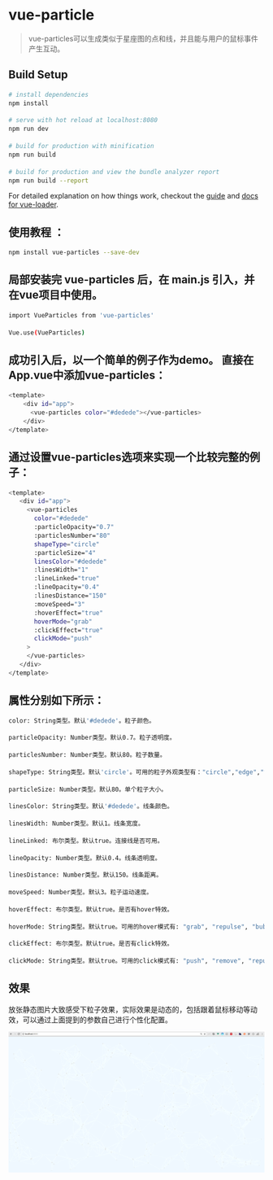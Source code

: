 # vue-particle

> vue-particles可以生成类似于星座图的点和线，并且能与用户的鼠标事件产生互动。

## Build Setup

``` bash
# install dependencies
npm install

# serve with hot reload at localhost:8080
npm run dev

# build for production with minification
npm run build

# build for production and view the bundle analyzer report
npm run build --report
```

For detailed explanation on how things work, checkout the [guide](http://vuejs-templates.github.io/webpack/) and [docs for vue-loader](http://vuejs.github.io/vue-loader).


## 使用教程 ：

``` bash
npm install vue-particles --save-dev  
```

## 局部安装完 vue-particles 后，在 main.js 引入，并在vue项目中使用。

``` bash
import VueParticles from 'vue-particles'

Vue.use(VueParticles)  
```

## 成功引入后，以一个简单的例子作为demo。 直接在App.vue中添加vue-particles：

``` bash
<template>  
    <div id="app">
      <vue-particles color="#dedede"></vue-particles>
    </div>
</template>
 ```
 
 ## 通过设置vue-particles选项来实现一个比较完整的例子：
 
 ``` bash
<template>  
    <div id="app">
      <vue-particles
        color="#dedede"
        :particleOpacity="0.7"
        :particlesNumber="80"
        shapeType="circle"
        :particleSize="4"
        linesColor="#dedede"
        :linesWidth="1"
        :lineLinked="true"
        :lineOpacity="0.4"
        :linesDistance="150"
        :moveSpeed="3"
        :hoverEffect="true"
        hoverMode="grab"
        :clickEffect="true"
        clickMode="push"
      >
      </vue-particles>
    </div>
 </template>
```

## 属性分别如下所示：

``` bash
color: String类型。默认'#dedede'。粒子颜色。

particleOpacity: Number类型。默认0.7。粒子透明度。

particlesNumber: Number类型。默认80。粒子数量。

shapeType: String类型。默认'circle'。可用的粒子外观类型有："circle","edge","triangle", "polygon","star"。

particleSize: Number类型。默认80。单个粒子大小。

linesColor: String类型。默认'#dedede'。线条颜色。

linesWidth: Number类型。默认1。线条宽度。

lineLinked: 布尔类型。默认true。连接线是否可用。

lineOpacity: Number类型。默认0.4。线条透明度。

linesDistance: Number类型。默认150。线条距离。

moveSpeed: Number类型。默认3。粒子运动速度。

hoverEffect: 布尔类型。默认true。是否有hover特效。

hoverMode: String类型。默认true。可用的hover模式有: "grab", "repulse", "bubble"。

clickEffect: 布尔类型。默认true。是否有click特效。

clickMode: String类型。默认true。可用的click模式有: "push", "remove", "repulse", "bubble"。

```

## 效果

放张静态图片大致感受下粒子效果，实际效果是动态的，包括跟着鼠标移动等动效，可以通过上面提到的参数自己进行个性化配置。


![1.png](https://github.com/lulin1/vue-particles/blob/master/static/img/1.png)


